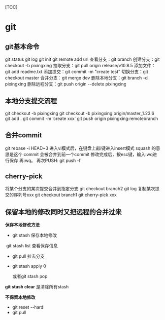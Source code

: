 [TOC]

# git

## git基本命令
git status
git log
git init
git remote add url
查看分支：git branch
创建分支：git checkout -b pixingxing
拉取分支：git pull origin release/v10.8.5
添加文件：git add readme.txt 
添加提交：git commit -m "create test"
切换分支：git checkout master
合并分支：git merge dev
删除本地分支：git branch -d pixingxing
删除远程分支：git push origin --delete pixingxing

## 本地分支提交流程
git checkout -b pixingxing
git checkout -b pixingxing origin/master_1.23.6
git add .
git commit -m ‘create xxx'
git push origin pixingxing:remotebranch

## 合并commit
git rebase -i HEAD~3
进入vi模式后，在键盘上敲i键进入insert模式
squash 的意思是这个 commit 会被合并到前一个commit
修改完成后，按esc键，输入:wq进行保存 再:wq。
再次PUSH: git push -f

## cherry-pick
将某个分支的某次提交合并到指定分支
git checkout branch2
git log 复制某次提交的序列号xxx
git checkout branch1
git cherry-pick xxx

## 保留本地的修改同时又把远程的合并过来
**保存本地修改方法**

- git stash	保存本地修改

​       git stash list	查看保存信息

- git pull      拉去分支

- git stash apply 0

  或者git stash pop

**git  stash clear** 是清除所有stash

**不保留本地修改**

- git reset --hard 
- git pull
